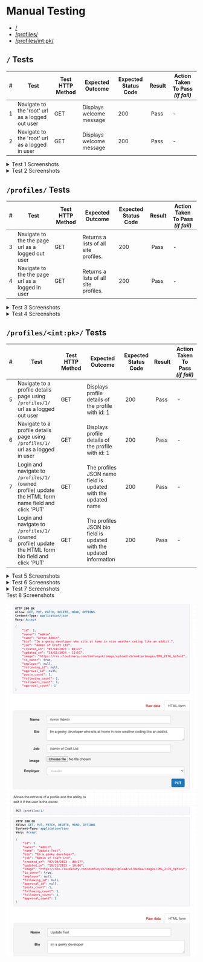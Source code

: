 # Manual Testing

- [/](#endpoint-tests)
- [/profiles/](#profiles-tests)
- [/profiles/<int:pk>/](#profiles-tests)

## `/` Tests

| **#** | **Test** | **Test HTTP Method** | **Expected Outcome** | **Expected Status Code** | **Result** | **Action Taken To Pass _(if fail)_** |
| --- | --- | --- | --- | --- | --- | --- |
| 1 | Navigate to the 'root' url as a logged out user | GET | Displays welcome message | 200 | Pass | - |
| 2 | Navigate to the 'root' url as a logged in user | GET | Displays welcome message | 200 | Pass | - |

<details>
<summary>Test 1 Screenshots</summary>

![Test 1](README_images/testing/manual/root.png)
</details>
<details>
<summary>Test 2 Screenshots</summary>

![Test 2](README_images/testing/manual/root-login.png)
</details>

## `/profiles/` Tests

| **#** | **Test** | **Test HTTP Method** | **Expected Outcome** | **Expected Status Code** | **Result** | **Action Taken To Pass _(if fail)_** |
| --- | --- | --- | --- | --- | --- | --- |
| 3 | Navigate to the the page url as a logged out user | GET | Returns a lists of all site profiles. | 200 | Pass | - |
| 4 | Navigate to the the page url as a logged in user | GET | Returns a lists of all site profiles. | 200 | Pass | - |

<details>
<summary>Test 3 Screenshots</summary>

![Test 3](README_images/testing/manual/profiles.png)
</details>
<details>
<summary>Test 4 Screenshots</summary>

![Test 4](README_images/testing/manual/profiles-login.png)
</details>

## `/profiles/<int:pk>/` Tests

| **#** | **Test** | **Test HTTP Method** | **Expected Outcome** | **Expected Status Code** | **Result** | **Action Taken To Pass _(if fail)_** |
| --- | --- | --- | --- | --- | --- | --- |
| 5 | Navigate to a profile details page using `/profiles/1/` url as a logged out user | GET | Displays profile details of the profile with id: 1 | 200 | Pass | - |
| 6 | Navigate to a profile details page using `/profiles/1/` url as a logged in user | GET | Displays profile details of the profile with id: 1 | 200 | Pass | - |
| 7 | Login and navigate to `/profiles/1/` (owned profile) update the HTML form name field and click 'PUT' | GET | The profiles JSON name field is updated with the updated name | 200 | Pass | - |
| 8 | Login and navigate to `/profiles/1/` (owned profile) update the HTML form bio field and click 'PUT' | GET | The profiles JSON bio field is updated with the updated information | 200 | Pass | - |

<details>
<summary>Test 5 Screenshots</summary>

![Test 5](README_images/testing/manual/root.png)
</details>
<details>
<summary>Test 6 Screenshots</summary>

![Test 6](README_images/testing/manual/root.png)
</details>
<details>
<summary>Test 7 Screenshots</summary>

![Test 7 Before Update](README_images/testing/manual/profile-form.png)
![Test 7 After Update](README_images/testing/manual/update-profile-name.png)
</details>
<summary>Test 8 Screenshots</summary>

![Test 8 Before Update](README_images/testing/manual/profile-form.png)
![Test 8 After Update](README_images/testing/manual/update-profile-bio.png)
</details>